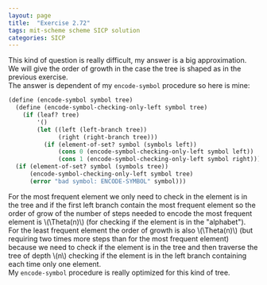 ```yaml
---
layout: page
title:  "Exercise 2.72"
tags: mit-scheme scheme SICP solution
categories: SICP
---
```

This kind of question is really difficult, my answer is a big approximation.  
We will give the order of growth in the case the tree is shaped as in the previous exercise.  
The answer is dependent of my `encode-symbol` procedure so here is mine:
```scheme
(define (encode-symbol symbol tree)
  (define (encode-symbol-checking-only-left symbol tree)
    (if (leaf? tree)
        '()
        (let ((left (left-branch tree))
              (right (right-branch tree)))
          (if (element-of-set? symbol (symbols left))
              (cons 0 (encode-symbol-checking-only-left symbol left))
              (cons 1 (encode-symbol-checking-only-left symbol right))))))
  (if (element-of-set? symbol (symbols tree))
      (encode-symbol-checking-only-left symbol tree)
      (error "bad symbol: ENCODE-SYMBOL" symbol)))
```
For the most frequent element we only need to check in the element is in the tree and if the first left branch contain the most frequent element so the order of grow of the number of steps needed to encode the most frequent element is \\(\Theta\(n\)\\) (for checking if the element is in the "alphabet").  
For the least frequent element the order of growth is also \\(\Theta\(n\)\\) (but requiring two times more steps than for the most frequent element) because we need to check if the element is in the tree and then traverse the tree of depth \\(n\\) checking if the element is in the left branch containing each time only one element.  
My `encode-symbol` procedure is really optimized for this kind of tree.

